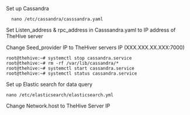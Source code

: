 Set up Cassandra
      
      nano /etc/cassandra/casssandra.yaml

Set Listen_address & rpc_address in Casssandra.yaml to IP address of TheHive server

Change Seed_provider IP to TheHiver servers IP (XXX.XXX.XX.XXX:7000)

    root@thehive:~# systemctl stop cassandra.service
    root@thehive:~# rm -rf /var/lib/cassandra/*
    root@thehive:~# systemctl start cassandra.service
    root@thehive:~# systemctl status cassandra.service


Set up Elastic search for data query

    nano /etc/elasticsearch/elasticsearch.yml

Change Network.host to TheHive Server IP
